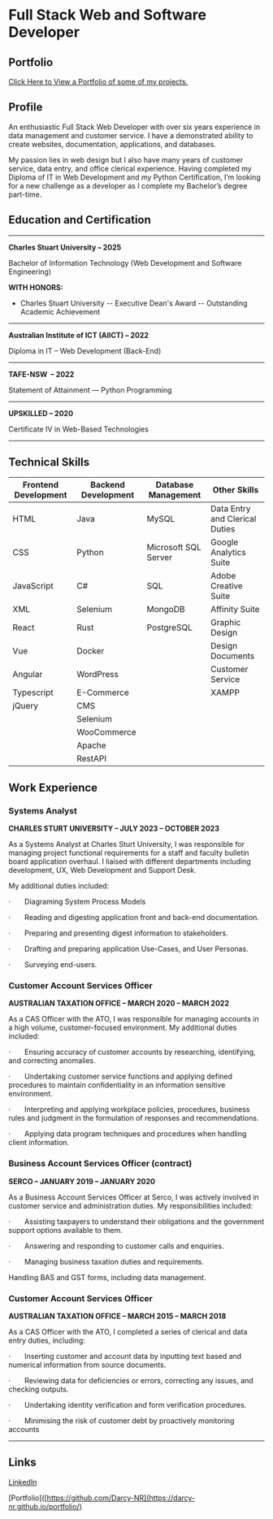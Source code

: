 # Full Stack Web and Software Developer
## Portfolio

[Click Here to View a Portfolio of some of my projects.](https://darcy-nr.github.io/portfolio/)


## Profile

An enthusiastic Full Stack Web Developer with over six years experience in data management and customer service. I have a demonstrated ability to create websites, documentation, applications, and databases.

My passion lies in web design but I also have many years of customer service, data entry, and office clerical experience. Having completed my Diploma of IT in Web Development and my Python Certification, I’m looking for a new challenge as a developer as I complete my Bachelor’s degree part-time.

## Education and Certification

---

**Charles Stuart University – 2025**

Bachelor of Information Technology (Web Development and Software Engineering)

**WITH HONORS:**

- Charles Stuart University -- Executive Dean's Award -- Outstanding Academic Achievement

---

**Australian Institute of ICT (AIICT) – 2022**

Diploma in IT – Web Development (Back-End)

---

**TAFE-NSW  – 2022**

Statement of Attainment — Python Programming

---

**UPSKILLED – 2020**

Certificate IV in Web-Based Technologies

---

## Technical Skills

| Frontend Development | Backend Development | Database Management | Other Skills               |
|----------------------|---------------------|---------------------|----------------------------|
| HTML                 | Java                | MySQL               | Data Entry and Clerical Duties |
| CSS                  | Python              | Microsoft SQL Server | Google Analytics Suite     |
| JavaScript           | C#                  | SQL                 | Adobe Creative Suite       |
| XML                  | Selenium            | MongoDB             | Affinity Suite             |
| React                | Rust                | PostgreSQL          | Graphic Design             |
| Vue                  | Docker              |                     | Design Documents           |
| Angular              | WordPress           |                     | Customer Service           |
| Typescript           | E-Commerce          |                     | XAMPP                      |
| jQuery               | CMS                 |                     |                            |
|                      | Selenium            |                     |                            |
|                      | WooCommerce         |                     |                            |
|                      | Apache              |                     |                            |
|                      | RestAPI             |                     |                            |


## Work Experience


### Systems Analyst

**CHARLES STURT UNIVERSITY – JULY 2023 – OCTOBER 2023**

As a Systems Analyst at Charles Sturt University, I was responsible for managing project functional requirements for a staff and faculty bulletin board application overhaul. I liaised with different departments including development, UX, Web Development and Support Desk.

My additional duties included:

·       Diagraming System Process Models

·       Reading and digesting application front and back-end documentation.

·       Preparing and presenting digest information to stakeholders.

·       Drafting and preparing application Use-Cases, and User Personas.

·       Surveying end-users.


  
### Customer Account Services Officer

**AUSTRALIAN TAXATION OFFICE – MARCH 2020 – MARCH 2022**

As a CAS Officer with the ATO, I was responsible for managing accounts in a high volume, customer-focused environment. My additional duties included:

·       Ensuring accuracy of customer accounts by researching, identifying, and correcting anomalies.

·       Undertaking customer service functions and applying defined procedures to maintain confidentiality in an information sensitive environment.

·       Interpreting and applying workplace policies, procedures, business rules and judgment in the formulation of responses and recommendations.

·       Applying data program techniques and procedures when handling client information.



### Business Account Services Officer (contract)

**SERCO – JANUARY 2019 – JANUARY 2020**

As a Business Account Services Officer at Serco, I was actively involved in customer service and administration duties. My responsibilities included:

·       Assisting taxpayers to understand their obligations and the government support options available to them.

·       Answering and responding to customer calls and enquiries.

·       Managing business taxation duties and requirements.

Handling BAS and GST forms, including data management.



### Customer Account Services Officer

**AUSTRALIAN TAXATION OFFICE – MARCH 2015 – MARCH 2018**

As a CAS Officer with the ATO, I completed a series of clerical and data entry duties, including:

·       Inserting customer and account data by inputting text based and numerical information from source documents.

·       Reviewing data for deficiencies or errors, correcting any issues, and checking outputs.

·       Undertaking identity verification and form verification procedures.

·       Minimising the risk of customer debt by proactively monitoring accounts

---

## Links

[LinkedIn](https://www.linkedin.com/in/nicholas-darcy-b62700210/)

[Portfolio]([https://github.com/Darcy-NR](https://darcy-nr.github.io/portfolio/)
